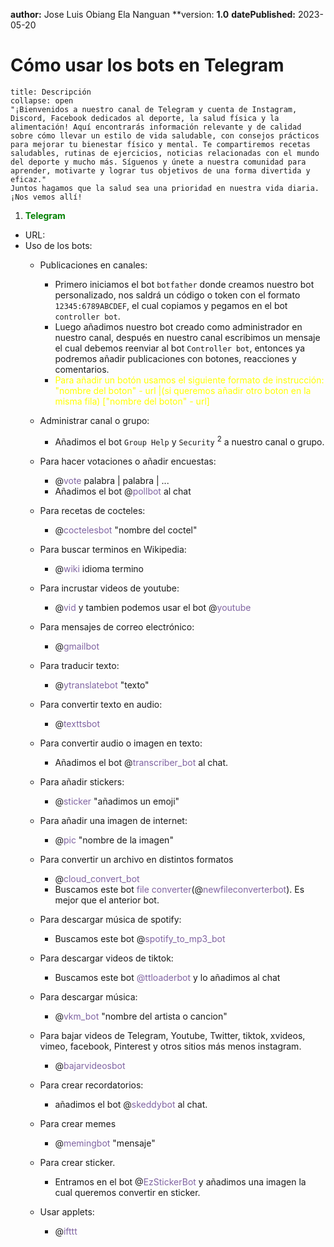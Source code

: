 **author:** Jose Luis Obiang Ela Nanguan
**version: **1.0**
**datePublished:** 2023-05-20
# Cómo usar los bots en Telegram

```ad-note
title: Descripción
collapse: open
"¡Bienvenidos a nuestro canal de Telegram y cuenta de Instagram, Discord, Facebook dedicados al deporte, la salud física y la alimentación! Aquí encontrarás información relevante y de calidad sobre cómo llevar un estilo de vida saludable, con consejos prácticos para mejorar tu bienestar físico y mental. Te compartiremos recetas saludables, rutinas de ejercicios, noticias relacionadas con el mundo del deporte y mucho más. Síguenos y únete a nuestra comunidad para aprender, motivarte y lograr tus objetivos de una forma divertida y eficaz."
Juntos hagamos que la salud sea una prioridad en nuestra vida diaria. ¡Nos vemos allí!
```


1. <span style= "color: green;"><b>Telegram</b></span> 
- URL: 
- Uso de los bots:
	- Publicaciones en canales: 
		- Primero iniciamos el bot `botfather` donde creamos nuestro bot personalizado, nos saldrá un código o token con el formato `12345:6789ABCDEF`, el cual copiamos y pegamos en el bot `controller bot`.
		- Luego añadimos nuestro bot creado como administrador en nuestro canal, después en nuestro canal escribimos un mensaje el cual debemos reenviar al bot `Controller bot`, entonces ya podremos añadir publicaciones con botones, reacciones y comentarios.
		- <span style="color: yellow">Para añadir un botón usamos el siguiente formato de instrucción: <br>"nombre del boton" - url |(si queremos añadir otro boton en la misma fila) ["nombre del boton" - url]</span>

	- Administrar canal o grupo: 
		- Añadimos el bot `Group Help` y `Security` <sup>2</sup> a nuestro canal o grupo.
	- Para hacer votaciones o añadir encuestas:
		-  @<font color="#8064a2">vote</font> palabra | palabra | ...
		- Añadimos el bot @<font color="#8064a2">pollbot</font> al chat
	- Para recetas de cocteles:
		-  @<font color="#8064a2">coctelesbot</font> "nombre del coctel"
	- Para buscar terminos en Wikipedia:
		-  @<font color="#8064a2">wiki</font> idioma termino
	- Para incrustar videos de youtube:
		- @<font color="#8064a2">vid</font> y tambien podemos usar el bot @<font color="#8064a2">youtube</font>
	- Para mensajes de correo electrónico:
		-  @<font color="#8064a2">gmailbot</font> 
	- Para traducir texto:
		-  @<font color="#8064a2">ytranslatebot</font> "texto"
	- Para convertir texto en audio:
		- @<font color="#8064a2">texttsbot</font>
	- Para convertir audio o imagen en texto:
		- Añadimos el bot @<font color="#8064a2">transcriber_bot</font>  al chat.
	- Para añadir stickers:
		- @<font color="#8064a2">sticker</font> "añadimos un emoji"
	- Para añadir una imagen de internet:
		- @<font color="#8064a2">pic</font> "nombre de la imagen"
	- Para convertir un archivo en distintos formatos
		- @<font color="#8064a2">cloud_convert_bot</font>
		- Buscamos este bot <font color="#8064a2">file converter</font>(@<font color="#8064a2">newfileconverterbot</font>). Es mejor que el anterior bot.
	- Para descargar música de spotify:
		- Buscamos este bot @<font color="#8064a2">spotify_to_mp3_bot</font> 
	- Para descargar videos de tiktok:
		-  Buscamos este bot <font color="#8064a2">@ttloaderbot</font> y lo añadimos al chat
	- Para descargar música:
		- @<font color="#8064a2">vkm_bot</font> "nombre del artista o cancion"
	- Para bajar videos de Telegram, Youtube, Twitter, tiktok, xvideos, vimeo, facebook, Pinterest y otros sitios más menos instagram.
		- @<font color="#8064a2">bajarvideosbot </font>
	- Para crear recordatorios:
		- añadimos el bot @<font color="#8064a2">skeddybot</font> al chat.
	- Para crear memes
		- @<font color="#8064a2">memingbot</font> "mensaje"
	- Para crear sticker.
		- Entramos en el bot @<font color="#8064a2">EzStickerBot</font> y añadimos una imagen la cual queremos convertir en sticker.
	- Usar applets:
		- @<font color="#8064a2">ifttt</font> 
